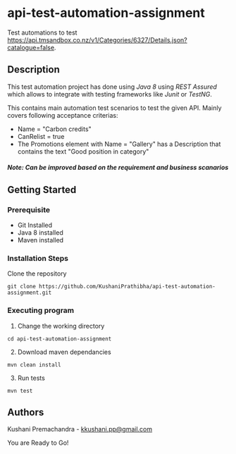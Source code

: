 # api-test-automation-assignment
Test automations to test https://api.tmsandbox.co.nz/v1/Categories/6327/Details.json?catalogue=false. 

## Description
This test automation project has done using *Java 8* using *REST Assured* which allows to integrate with testing frameworks like *Junit* or *TestNG*.

This contains main automation test scenarios to test the given API.
Mainly covers following acceptance criterias:
* Name = "Carbon credits"
* CanRelist = true
* The Promotions element with Name = "Gallery" has a Description that contains the text "Good position in category"

##### Note: Can be improved based on the requirement and business scanarios

## Getting Started
### Prerequisite
* Git Installed
* Java 8 installed
* Maven installed

### Installation Steps
Clone the repository
```
git clone https://github.com/KushaniPrathibha/api-test-automation-assignment.git
```
### Executing program
1. Change the working directory
```
cd api-test-automation-assignment
```
2. Download maven dependancies
```
mvn clean install
```
3. Run tests
```
mvn test
```
## Authors

Kushani Premachandra - kkushani.pp@gmail.com

You are Ready to Go!
